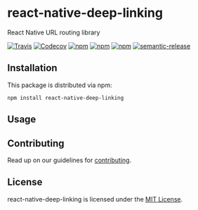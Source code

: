 # react-native-deep-linking
React Native URL routing library

[![Travis](https://img.shields.io/travis/luisfcofv/react-native-deep-linking.svg)](https://travis-ci.org/luisfcofv/react-native-deep-linking)
[![Codecov](https://img.shields.io/codecov/c/github/luisfcofv/react-native-deep-linking.svg)](https://codecov.io/github/luisfcofv/react-native-deep-linking)
[![npm](https://img.shields.io/npm/v/react-native-deep-linking.svg)](http://npm.im/react-native-deep-linking)
[![npm](https://img.shields.io/npm/dm/react-native-deep-linking.svg)](http://npm-stat.com/charts.html?package=react-native-deep-linking&from=2017-02-13)
[![npm](https://img.shields.io/npm/l/react-native-deep-linking.svg)](LICENSE)
[![semantic-release](https://img.shields.io/badge/%20%20%F0%9F%93%A6%F0%9F%9A%80-semantic--release-e10079.svg)](https://github.com/semantic-release/semantic-release)

## Installation

This package is distributed via npm:

```
npm install react-native-deep-linking
```

## Usage

## Contributing

Read up on our guidelines for [contributing](CONTRIBUTING.md).

## License

react-native-deep-linking is licensed under the [MIT License](LICENSE).